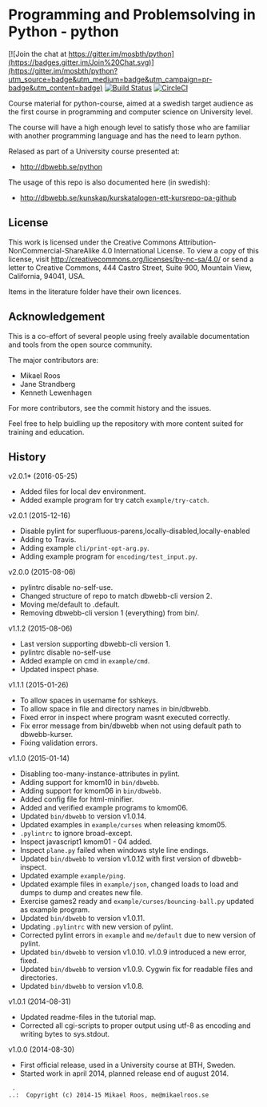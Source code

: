 Programming and Problemsolving in Python - python
===================

[![Join the chat at https://gitter.im/mosbth/python](https://badges.gitter.im/Join%20Chat.svg)](https://gitter.im/mosbth/python?utm_source=badge&utm_medium=badge&utm_campaign=pr-badge&utm_content=badge)
[![Build Status](https://travis-ci.org/mosbth/python.svg)](https://travis-ci.org/mosbth/python)
[![CircleCI](https://circleci.com/gh/dbwebb-se/python.svg?style=svg)](https://circleci.com/gh/dbwebb-se/python)

Course material for python-course, aimed at a swedish target audience as the first course in programming and computer science on University level.

The course will have a high enough level to satisfy those who are familiar with another programming language and has the need to learn python.

Relased as part of a University course presented at:

* http://dbwebb.se/python

The usage of this repo is also documented here (in swedish):

* http://dbwebb.se/kunskap/kurskatalogen-ett-kursrepo-pa-github



License
-------------------

This work is licensed under the Creative Commons Attribution-NonCommercial-ShareAlike 4.0 International License. To view a copy of this license, visit http://creativecommons.org/licenses/by-nc-sa/4.0/ or send a letter to Creative Commons, 444 Castro Street, Suite 900, Mountain View, California, 94041, USA.

Items in the literature folder have their own licences.



Acknowledgement
-------------------

This is a co-effort of several people using freely available documentation and tools from the open source community.

The major contributors are:

* Mikael Roos
* Jane Strandberg
* Kenneth Lewenhagen

For more contributors, see the commit history and the issues.

Feel free to help buidling up the repository with more content suited for training and education.



History
-------------------

v2.0.1* (2016-05-25)

* Added files for local dev environment.
* Added example program for try catch `example/try-catch`.


v2.0.1 (2015-12-16)

* Disable pylint for superfluous-parens,locally-disabled,locally-enabled
* Adding to Travis.
* Adding example `cli/print-opt-arg.py`.
* Adding example program for `encoding/test_input.py`.


v2.0.0 (2015-08-06)

* pylintrc disable no-self-use.
* Changed structure of repo to match dbwebb-cli version 2.
* Moving me/default to .default.
* Removing dbwebb-cli version 1 (everything) from bin/.


v1.1.2 (2015-08-06)

* Last version supporting dbwebb-cli version 1.
* pylintrc disable no-self-use
* Added example on cmd in `example/cmd`.
* Updated inspect phase.


v1.1.1 (2015-01-26)

* To allow spaces in username for sshkeys.
* To allow space in file and directory names in bin/dbwebb.
* Fixed error in inspect where program wasnt executed correctly.
* Fix error message from bin/dbwebb when not using default path to dbwebb-kurser.
* Fixing validation errors.


v1.1.0 (2015-01-14)

* Disabling too-many-instance-attributes in pylint.
* Adding support for kmom10 in `bin/dbwebb`.
* Adding support for kmom06 in `bin/dbwebb`.
* Added config file for html-minifier.
* Added and verified example programs to kmom06.
* Updated `bin/dbwebb` to version v1.0.14.
* Updated examples in `example/curses` when releasing kmom05.
* `.pylintrc` to ignore broad-except.
* Inspect javascript1 kmom01 - 04 added.
* Inspect `plane.py` failed when windows style line endings.
* Updated `bin/dbwebb` to version v1.0.12 with first version of dbwebb-inspect.
* Updated example `example/ping`.
* Updated example files in `example/json`, changed loads to load and dumps to dump and creates new file.
* Exercise games2 ready and `example/curses/bouncing-ball.py` updated as example program.
* Updated `bin/dbwebb` to version v1.0.11.
* Updating `.pylintrc` with new version of pylint.
* Corrected pylint errors in `example` and `me/default` due to new version of pylint.
* Updated `bin/dbwebb` to version v1.0.10. v1.0.9 introduced a new error, fixed.
* Updated `bin/dbwebb` to version v1.0.9. Cygwin fix for readable files and directories.
* Updated `bin/dbwebb` to version v1.0.8.


v1.0.1 (2014-08-31)

* Updated readme-files in the tutorial map.
* Corrected all cgi-scripts to proper output using utf-8 as encoding and writing bytes to sys.stdout.


v1.0.0 (2014-08-30)

* First official release, used in a University course at BTH, Sweden.
* Started work in april 2014, planned release end of august 2014.



```
 .
..:  Copyright (c) 2014-15 Mikael Roos, me@mikaelroos.se
```
